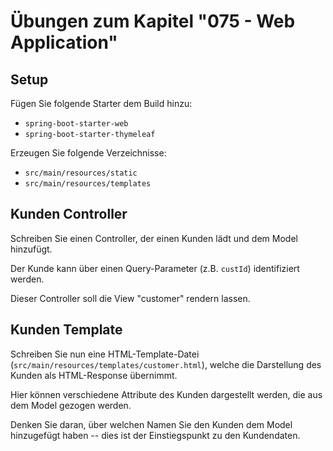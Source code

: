 # Übungen zum Kapitel "075 - Web Application"

## Setup

Fügen Sie folgende Starter dem Build hinzu:

- `spring-boot-starter-web`
- `spring-boot-starter-thymeleaf`

Erzeugen Sie folgende Verzeichnisse:

- `src/main/resources/static`
- `src/main/resources/templates`

## Kunden Controller

Schreiben Sie einen Controller, der einen Kunden lädt und dem Model hinzufügt.

Der Kunde kann über einen Query-Parameter (z.B. `custId`) identifiziert werden.

Dieser Controller soll die View "customer" rendern lassen.

## Kunden Template

Schreiben Sie nun eine HTML-Template-Datei (`src/main/resources/templates/customer.html`), welche die Darstellung
des Kunden als HTML-Response übernimmt.

Hier können verschiedene Attribute des Kunden dargestellt werden, die aus dem Model gezogen werden.

Denken Sie daran, über welchen Namen Sie den Kunden dem Model hinzugefügt haben -- dies ist der Einstiegspunkt zu den
Kundendaten.